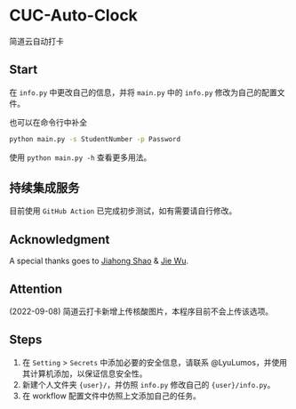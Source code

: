 # CUC-Auto-Clock
简道云自动打卡


## Start

在 `info.py` 中更改自己的信息，并将 `main.py` 中的 `info.py` 修改为自己的配置文件。

也可以在命令行中补全

```bash
python main.py -s StudentNumber -p Password
```

使用 `python main.py -h` 查看更多用法。

## 持续集成服务

目前使用 `GitHub Action` 已完成初步测试，如有需要请自行修改。

## Acknowledgment

A special thanks goes to [Jiahong Shao](https://github.com/1746104160) & [Jie Wu](https://github.com/CreeseWu).

## Attention

(2022-09-08) 简道云打卡新增上传核酸图片，本程序目前不会上传该选项。

## Steps

1. 在 `Setting` > `Secrets` 中添加必要的安全信息，请联系 @LyuLumos，并使用其计算机添加，以保证信息安全性。
2. 新建个人文件夹 `{user}/`，并仿照 `info.py` 修改自己的 `{user}/info.py`。
2. 在 workflow 配置文件中仿照上文添加自己的任务。